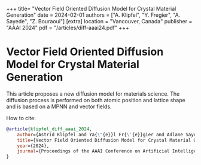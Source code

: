 +++
title= "Vector Field Oriented Diffusion Model for Crystal Material Generation"
date = 2024-02-01
authors = ["A. Klipfel", "Y. Fregier", "A. Sayede", "Z. Bouraoui"]
[extra]
location = "Vancouver, Canada"
publisher = "AAAI 2024"
pdf = "/articles/diff-aaai24.pdf"
+++

# Vector Field Oriented Diffusion Model for Crystal Material Generation

This article proposes a new diffusion model for materials science. The diffusion process is performed on both atomic position and lattice shape and is based on a MPNN and vector fields.

How to cite:
```bibtex
@article{klipfel_diff_aaai_2024,
    author={Astrid Klipfel and Ya{\"{e}}l Fr{\'{e}}gier and Adlane Sayede and Zied Bouraoui},
    title={Vector Field Oriented Diffusion Model for Crystal Material Generation},
    year={2024},
    journal={Proceedings of the AAAI Conference on Artificial Intelligence}
}
```
